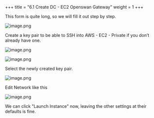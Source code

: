 +++
title = "6.1 Create DC - EC2 Openswan Gateway"
weight = 1
+++


This form is quite long, so we will fill it out step by step.


![image.png](/images/004-iv-setup-vpc-dc-resources/006-6-ec2-dc-ec2-openswan-gateway/20-761787-image.png)


Create a key pair to be able to SSH into AWS - EC2 - Private if you don’t already have one.


![image.png](/images/004-iv-setup-vpc-dc-resources/006-6-ec2-dc-ec2-openswan-gateway/20-204804-image.png)


![image.png](/images/004-iv-setup-vpc-dc-resources/006-6-ec2-dc-ec2-openswan-gateway/20-575991-image.png)


Select the newly created key pair.


![image.png](/images/004-iv-setup-vpc-dc-resources/006-6-ec2-dc-ec2-openswan-gateway/20-917869-image.png)


Edit Network like this


![image.png](/images/004-iv-setup-vpc-dc-resources/006-6-ec2-dc-ec2-openswan-gateway/20-242476-image.png)


We can click "Launch Instance" now, leaving the other settings at their defaults is fine.


